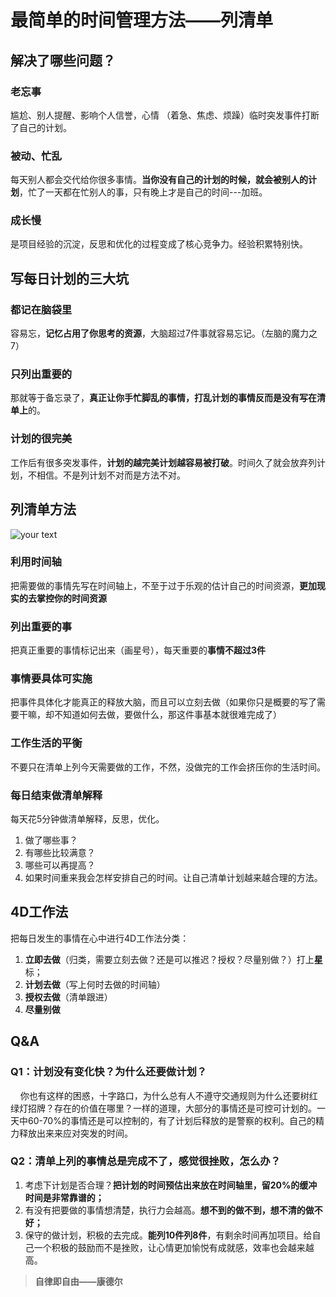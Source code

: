 

# 最简单的时间管理方法——列清单

## 解决了哪些问题？

### 老忘事

尴尬、别人提醒、影响个人信誉，心情 （着急、焦虑、烦躁）临时突发事件打断了自己的计划。

### 被动、忙乱

每天别人都会交代给你很多事情。**当你没有自己的计划的时候，就会被别人的计划**，忙了一天都在忙别人的事，只有晚上才是自己的时间---加班。

### 成长慢

是项目经验的沉淀，反思和优化的过程变成了核心竞争力。经验积累特别快。





## 写每日计划的三大坑

### 都记在脑袋里

容易忘，**记忆占用了你思考的资源**，大脑超过7件事就容易忘记。（左脑的魔力之7）



### 只列出重要的

那就等于备忘录了，**真正让你手忙脚乱的事情，打乱计划的事情反而是没有写在清单上**的。



### 计划的很完美  

工作后有很多突发事件，**计划的越完美计划越容易被打破**。时间久了就会放弃列计划，不相信。不是列计划不对而是方法不对。



## 列清单方法

![your text](http://o7bk1ffzo.bkt.clouddn.com/1487227841536)

### 利用时间轴

把需要做的事情先写在时间轴上，不至于过于乐观的估计自己的时间资源，**更加现实的去掌控你的时间资源**



### 列出重要的事

把真正重要的事情标记出来（画星号），每天重要的**事情不超过3件**



###  事情要具体可实施

把事件具体化才能真正的释放大脑，而且可以立刻去做（如果你只是概要的写了需要干嘛，却不知道如何去做，要做什么，那这件事基本就很难完成了）



### 工作生活的平衡

不要只在清单上列今天需要做的工作，不然，没做完的工作会挤压你的生活时间。



### 每日结束做清单解释

每天花5分钟做清单解释，反思，优化。

1. 做了哪些事？
2. 有哪些比较满意？
3. 哪些可以再提高？
4. 如果时间重来我会怎样安排自己的时间。让自己清单计划越来越合理的方法。

## 4D工作法

把每日发生的事情在心中进行4D工作法分类：

1. **立即去做**（归类，需要立刻去做？还是可以推迟？授权？尽量别做？）打上**星**标；
2. **计划去做**（写上何时去做的时间轴）
3. **授权去做**（清单跟进）
4. **尽量别做**



## Q&A

### Q1：计划没有变化快？为什么还要做计划？

    你也有这样的困惑，十字路口，为什么总有人不遵守交通规则为什么还要树红绿灯招牌？存在的价值在哪里？一样的道理，大部分的事情还是可控可计划的。一天中60-70%的事情还是可以控制的，有了计划后释放的是警察的权利。自己的精力释放出来来应对突发的时间。



### Q2：清单上列的事情总是完成不了，感觉很挫败，怎么办？

1. 考虑下计划是否合理？**把计划的时间预估出来放在时间轴里，留20%的缓冲时间是非常靠谱的；**
2. 有没有把要做的事情想清楚，执行力会越高。**想不到的做不到，想不清的做不好；**
3. 保守的做计划，积极的去完成。**能列10件列8件**，有剩余时间再加项目。给自己一个积极的鼓励而不是挫败，让心情更加愉悦有成就感，效率也会越来越高。





> **自律即自由——康德尔**







